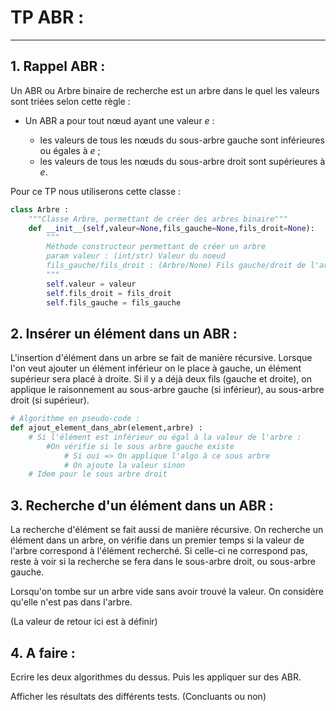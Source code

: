 # TP ABR :

------

## 1. Rappel ABR : 

Un ABR ou Arbre binaire de recherche est un arbre dans le quel les valeurs sont triées selon cette règle :

- Un ABR a pour tout nœud ayant une valeur *e* :

  - les valeurs de tous les nœuds du sous-arbre gauche sont inférieures ou égales à *e* ;
  - les valeurs de tous les nœuds du sous-arbre droit sont supérieures à *e*.

Pour ce TP nous utiliserons cette classe :

```python
class Arbre :
    """Classe Arbre, permettant de créer des arbres binaire"""
    def __init__(self,valeur=None,fils_gauche=None,fils_droit=None):
        """
        Méthode constructeur permettant de créer un arbre
        param valeur : (int/str) Valeur du noeud
        fils_gauche/fils_droit : (Arbre/None) Fils gauche/droit de l'arbre
        """
        self.valeur = valeur
        self.fils_droit = fils_droit
        self.fils_gauche = fils_gauche
```

## 2. Insérer un élément dans un ABR :

L'insertion d'élément dans un arbre se fait de manière récursive. Lorsque l'on veut ajouter un élément inférieur on le place à gauche, un élément supérieur sera placé à droite. Si il y a déjà deux fils (gauche et droite), on applique le raisonnement au sous-arbre gauche (si inférieur), au sous-arbre droit (si supérieur).

```python
# Algorithme en pseudo-code :
def ajout_element_dans_abr(element,arbre) :
    # Si l'élément est inférieur ou égal à la valeur de l'arbre :
    	#On vérifie si le sous arbre gauche existe
        	# Si oui => On applique l'algo à ce sous arbre
            # On ajoute la valeur sinon
    # Idem pour le sous arbre droit

```

## 3. Recherche d'un élément dans un ABR :

La recherche d'élément se fait aussi de manière récursive. On recherche un élément dans un arbre, on vérifie dans un premier temps si la valeur de l'arbre correspond à l'élément recherché. Si celle-ci ne correspond pas, reste à voir si la recherche se fera dans le sous-arbre droit, ou sous-arbre gauche.

Lorsqu'on tombe sur un arbre vide sans avoir trouvé la valeur. On considère qu'elle n'est pas dans l'arbre.

(La valeur de retour ici est à définir)

## 4. A faire :

Ecrire les deux algorithmes du dessus. Puis les appliquer sur des ABR.

Afficher les résultats des différents tests. (Concluants ou non)
